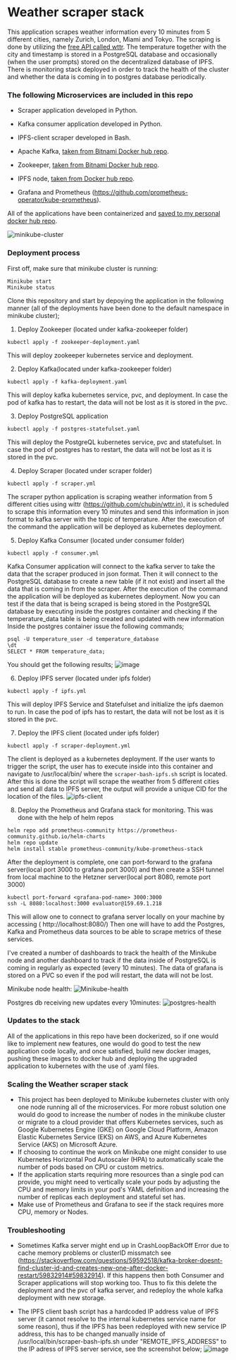 # Weather scraper stack

This application scrapes weather information every 10 minutes from 5 different cities, namely Zurich, London, Miami and Tokyo. The scraping is done by utilizing the [free API called wttr](https://github.com/chubin/wttr.in). 
The temperature together with the city and timestamp is stored in a PostgreSQL database and occasionally (when the user prompts) stored on the decentralized database of IPFS. 
There is monitoring stack deployed in order to track the health of the cluster and whether the data is coming in to postgres database periodically. 

### The following Microservices are included in this repo

* Scraper application developed in Python.  

* Kafka consumer application developed in Python.

* IPFS-client scraper developed in Bash.

* Apache Kafka, [taken from Bitnami Docker hub repo](https://hub.docker.com/r/bitnami/kafka/tags).

* Zookeeper,  [taken from Bitnami Docker hub repo](https://hub.docker.com/r/bitnami/zookeeper/tags).

* IPFS node, [taken from Docker hub repo](https://hub.docker.com/r/ipfs/go-ipfs).

* Grafana and Prometheus (https://github.com/prometheus-operator/kube-prometheus).

All of the applications have been containerized and [saved to my personal docker hub repo](https://hub.docker.com/repositories/shpookas).

![minikube-cluster](https://github.com/shpookas/weather_scraper/assets/84668053/af550eb4-6827-4ca6-b708-6cc1ccd0ff8d)



### Deployment process

First off, make sure that minikube cluster is running:
```
Minikube start
Minikube status
```
Clone this repository and start by depoying the application in the following manner (all of the deployments have been done to the default namespace in minikube cluster);

1. Deploy Zookeeper (located under kafka-zookeeper folder)
  ```
  kubectl apply -f zookeeper-deployment.yaml 
  ```
  This will deploy zookeeper kubernetes service and deployment. 

2. Deploy Kafka(located under kafka-zookeeper folder) 
  ```
  kubectl apply -f kafka-deployment.yaml    
  ```
  This will deploy kafka kubernetes service, pvc, and deployment. In case the pod of kafka has to restart, the data will not be lost as it is stored in the pvc. 

3. Deploy PostgreSQL application
  ```
  kubectl apply -f postgres-statefulset.yaml    
  ```
  This will deploy the PostgreQL kubernetes service, pvc and statefulset. In case the pod of postgres has to restart, the data will not be lost as it is stored in the pvc. 

4. Deploy Scraper (located under scraper folder)
  ```
  kubectl apply -f scraper.yml  
  ```
  The scraper python application is scraping weather information from 5 different cities using wittr (https://github.com/chubin/wttr.in), it is scheduled to scrape this information every 10 minutes and send this information in json format to 
  kafka server   with the topic of temperature.
  After the execution of the command the application will be deployed as kubernetes deployment. 

5. Deploy Kafka Consumer (located under consumer folder)
  ```
  kubectl apply -f consumer.yml  
  ```
  Kafka Consumer application will connect to the kafka server to take the data that the scraper produced in json format. Then it will connect to the PostgreSQL database to create a new table (if it not exist) and insert all the data that is         coming   in from the scraper. 
  After the execution of the command the application will be deployed as kubernetes deployment. 
  Now you can test if the data that is being scraped is being stored in the PostgreSQL database by executing inside the postgres container and checking if the temperature_data table is being created and updated with new information
  Inside the postgres container issue the following commands;
  ```
  psql -U temperature_user -d temperature_database
  \dt
  SELECT * FROM temperature_data;
  ```
  You should get the following results;
  ![image](https://github.com/shpookas/weather_scraper/assets/84668053/0de26736-d0dc-48b5-b3d4-0e12b93464e6)


6. Deploy IPFS server (located under ipfs folder)
  ```
  kubectl apply -f ipfs.yml  
  ```
  This will deploy IPFS Service and Statefulset and initialize the ipfs daemon to run. In case the pod of ipfs has to restart, the data will not be lost as it is stored in the pvc.

7. Deploy the IPFS client (located under ipfs folder)
  ```
  kubectl apply -f scraper-deployment.yml
  ```
  The client is deployed as a kubernetes deployment. If the user wants to trigger the script, the user has to execute inside into this container and navigate to /usr/local/bin/ where the  ``` scraper-bash-ipfs.sh ``` script is located. After this    is done the script will scrape the weather from 5 different cities and send all data to IPFS server, the output will provide a unique CID for the location of the files. 
  ![ipfs-client](https://github.com/shpookas/weather_scraper/assets/84668053/763ce400-1f13-405d-9efd-18341dd28aa0)

8. Deploy the Prometheus and Grafana stack for monitoring.
   This was done with the help of helm repos
 ```
 helm repo add prometheus-community https://prometheus-community.github.io/helm-charts
 helm repo update
 helm install stable prometheus-community/kube-prometheus-stack
 ```
After the deployment is complete, one can port-forward to the grafana server(local port 3000 to grafana port 3000) and then create a SSH tunnel from local machine to the Hetzner server(local port 8080, remote port 3000)
 ```
 kubectl port-forward <grafana-pod-name> 3000:3000
 ssh -L 8080:localhost:3000 evaluator@159.69.1.218
 ```
 This will allow one to connect to grafana server locally on your machine by accessing ( http://localhost:8080/)
 Then one will have to add the Postgres, Kafka and Prometheus data sources to be able to scrape metrics of these services. 
 
 I've created a number of dashboards to track the health of the Minikube node and another dashboard to track if the data inside of PostgreSQL is coming in regularly as expected (every 10 minutes).
 The data of grafana is stored on a PVC so even if the pod will restart, the data will not be lost. 

 Minikube node health:
![Minikube-health](https://github.com/shpookas/weather_scraper/assets/84668053/8938f0cc-d4f9-4027-9ad9-913e32bb84f0)

Postgres db receiving new updates every 10minutes:
![postgres-health](https://github.com/shpookas/weather_scraper/assets/84668053/577e560b-5bc4-4d25-a38a-27a8eb1968db)



### Updates to the stack
All of the applications in this repo have been dockerized, so if one would like to implement new features, one would do good to test the new application code locally, and once satisfied, build new docker images, pushing these images to docker hub and deploying the upgraded application to kubernetes with the use of .yaml files. 


### Scaling the Weather scraper stack
* This project has been deployed to Minikube kubernetes cluster with only one node running all of the microservices. 
For more robust solution one would do good to increase the number of nodes in the minikube cluster or migrate to a cloud provider that offers Kubernetes services, such as Google Kubernetes Engine (GKE) on Google Cloud Platform, Amazon Elastic Kubernetes Service (EKS) on AWS, and Azure Kubernetes Service (AKS) on Microsoft Azure.
* If choosing to continue the work on Minikube one might consider to use Kubernetes Horizontal Pod Autoscaler (HPA) to automatically scale the number of pods based on CPU or custom metrics.
* If the application starts requiring more resources than a single pod can provide, you might need to vertically scale your pods by adjusting the CPU and memory limits in your pod's YAML definition and increasing the number of replicas each deployment and stateful set has. 
* Make use of Prometheus and Grafana to see if the stack requires more CPU, memory or Nodes.

### Troubleshooting
* Sometimes Kafka server might end up in CrashLoopBackOff Error due to cache memory problems or clusterID missmatch see (https://stackoverflow.com/questions/59592518/kafka-broker-doesnt-find-cluster-id-and-creates-new-one-after-docker-restart/59832914#59832914). If this happens then both Consumer and Scraper applications will stop working too. Thus to fix this delete the deployment and the pvc of kafka server, and redeploy the whole kafka deployment with new storage. 

* The IPFS client bash script has a hardcoded IP address value of IPFS server (it cannot resolve to the internal kubernetes service name for some reason), thus if the IPFS has been redeployed with new service IP address, this has to be changed manually inside of /usr/local/bin/scraper-bash-ipfs.sh under "REMOTE_IPFS_ADDRESS" to the IP adress of IPFS server service, see the screenshot below;
![image](https://github.com/shpookas/weather_scraper/assets/84668053/555374ab-8ee1-414e-acee-926398e449f8)


